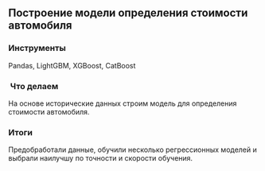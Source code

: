 ## Построение модели определения стоимости автомобиля
### Инструменты

Pandas, LightGBM, XGBoost, CatBoost
###  Что делаем 

 На основе исторические данныx строим модель для определения стоимости автомобиля. 

### Итоги 

Предобработали данные, обучили несколько регрессионных моделей и выбрали наилучшу по точности и скорости обучения. 
